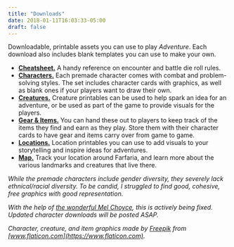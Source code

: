 ```yaml
---
title: "Downloads"
date: 2018-01-11T16:03:33-05:00
draft: false
---
```


Downloadable, printable assets you can use to play *Adventure*. Each download also includes blank templates you can use to make your own.

- **[Cheatsheet.](/downloads/cheatsheet.pdf)** A handy reference on encounter and battle die roll rules.
- **[Characters.](/downloads/characters.pdf)** Each premade character comes with combat and problem-solving styles. The set includes character cards with graphics, as well as blank ones if your players want to draw their own.
- **[Creatures.](/downloads/creatures.pdf)** Creature printables can be used to help spark an idea for an adventure, or be used as part of the game to provide visuals for the players.
- **[Gear & Items.](/downloads/items.pdf)** You can hand these out to players to keep track of the items they find and earn as they play. Store them with their character cards to have gear and items carry over from game to game.
- **[Locations.](/downloads/locations.pdf)** Location printables you can use to add visuals to your storytelling and inspire ideas for adventures.
- **[Map.](/downloads/map.pdf)** Track your location around Farfaria, and learn more about the various landmarks and creatures that live there.

*While the premade characters include gender diversity, they severely lack ethnical/racial diversity. To be candid, I struggled to find good, cohesive, free graphics with good representation.*

*With the help of [the wonderful Mel Choyce](https://melchoyce.design/), this is actively being fixed. Updated character downloads will be posted ASAP.*

*Character, creature, and item graphics made by [Freepik](https://www.flaticon.com/authors/freepik) from [www.flaticon.com](https://www.flaticon.com).*